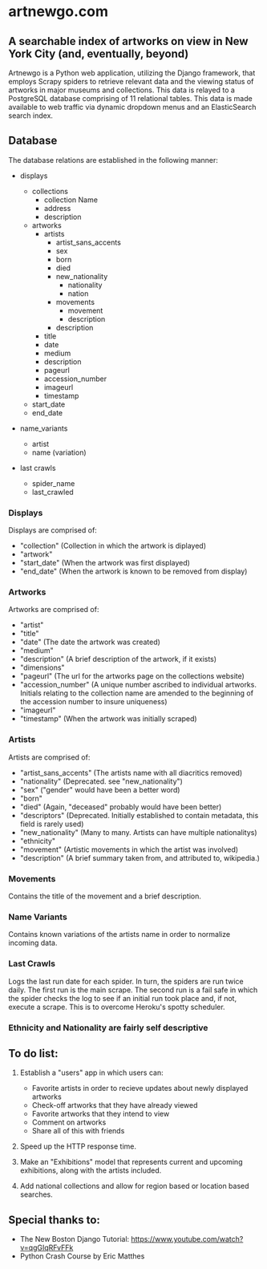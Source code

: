 artnewgo.com
=
A searchable index of artworks on view in New York City (and, eventually, beyond)
-
Artnewgo is a Python web application, utilizing the Django framework, that employs Scrapy spiders to retrieve relevant data and the viewing status of artworks in major museums and collections. This data is relayed to a PostgreSQL database comprising of 11 relational tables. This data is made available to web traffic via dynamic dropdown menus and an ElasticSearch search index.

Database
-
The database relations are established in the following manner:

* displays
  * collections
    * collection Name
    * address
    * description
  * artworks
    * artists
      * artist_sans_accents
      * sex
      * born
      * died
      * new_nationality
        * nationality
        * nation
      * movements
        * movement
        * description
      * description
    * title
    * date
    * medium
    * description
    * pageurl
    * accession_number
    * imageurl
    * timestamp
  * start_date
  * end_date

* name_variants
  * artist
  * name (variation)
  
* last crawls
  * spider_name
  * last_crawled
      
  
 

### Displays
Displays are comprised of:
* "collection" (Collection in which the artwork is diplayed)
* "artwork"
* "start_date" (When the artwork was first displayed)
* "end_date" (When the artwork is known to be removed from display)

### Artworks
Artworks are comprised of:
* "artist"
* "title"
* "date" (The date the artwork was created)
* "medium"
* "description" (A brief description of the artwork, if it exists)
* "dimensions"
* "pageurl" (The url for the artworks page on the collections website)
* "accession_number" (A unique number ascribed to individual artworks. Initials relating to the collection name are amended to the beginning of the accession number to insure uniqueness)
* "imageurl"
* "timestamp" (When the artwork was initially scraped)

### Artists
Artists are comprised of:
* "artist_sans_accents" (The artists name with all diacritics removed)
* "nationality" (Deprecated. see "new_nationality")
* "sex" ("gender" would have been a better word)
* "born"
* "died" (Again, "deceased" probably would have been better)
* "descriptors" (Deprecated. Initially established to contain metadata, this field is rarely used)
* "new_nationality" (Many to many. Artists can have multiple nationalitys)
* "ethnicity"
* "movement" (Artistic movements in which the artist was involved)
* "description" (A brief summary taken from, and attributed to, wikipedia.)

### Movements
Contains the title of the movement and a brief description.

### Name Variants
Contains known variations of the artists name in order to normalize incoming data.

### Last Crawls
Logs the last run date for each spider. In turn, the spiders are run twice daily. The first run is the main scrape. The second run is a fail safe in which the spider checks the log to see if an initial run took place and, if not, execute a scrape. This is to overcome Heroku's spotty scheduler.

### Ethnicity and Nationality are fairly self descriptive

To do list:
-
1. Establish a "users" app in which users can:
    * Favorite artists in order to recieve updates about newly displayed artworks
    * Check-off artworks that they have already viewed
    * Favorite artworks that they intend to view
    * Comment on artworks
    * Share all of this with friends

2. Speed up the HTTP response time.

3. Make an "Exhibitions" model that represents current and upcoming exhibitions, along with the artists included.

4. Add national collections and allow for region based or location based searches.

Special thanks to:
-
* The New Boston Django Tutorial: https://www.youtube.com/watch?v=qgGIqRFvFFk
* Python Crash Course by Eric Matthes
